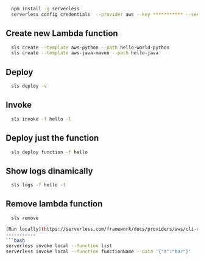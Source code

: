 
```bash
  npm install -g serverless
  serverless config credentials  --provider aws --key *********** --secret *********** --profile serverless-admin
```
Create new Lambda function
--------------------------
```bash
  sls create --template aws-python --path hello-world-python
  sls create --template aws-java-maven --path hello-java
```

Deploy
------
```bash
  sls deploy -v
```  

Invoke
------
```bash
  sls invoke -f hello -l
```  

Deploy just the function
------------------------
```bash
  sls deploy function -f hello
```  

Show logs dinamically
---------------------
```bash
  sls logs -f hello -t
```

Remove lambda function
----------------------
```bash
  sls remove

[Run locally](https://serverless.com/framework/docs/providers/aws/cli-reference/invoke-local/)
-----------
```bash
serverless invoke local --function list
serverless invoke local --function functionName --data '{"a":"bar"}'
```

